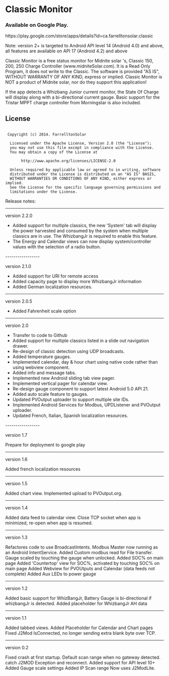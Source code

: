 
<h1>Classic Monitor</h1>

<h3>Available on Google Play.</h3>

<p>
https://play.google.com/store/apps/details?id=ca.farrelltonsolar.classic
</p>

<p>Note: version 2+ is targeted to Android API level 14 (Android 4.0) and above, all features are available on API 17 (Android 4.2) and above</p>


<p>
Classic Monitor is a free status monitor for Midnite solar 's, Classic 150, 200, 250 Charge Controller (www.midniteSolar.com). It is a Read Only Program, it does not write to the Classic.
The software is provided "AS IS", WITHOUT WARRANTY OF ANY KIND, express or implied.
Classic Monitor is NOT a product of Midnite solar, nor do they support this application!
</p>
<p>
If the app detects a Whizbang Junior current monitor, the State Of Charge will display along with a bi-directional current gauge.
Basic support for the Tristar MPPT charge controller from Morningstar is also included.

</p>


## License
```

 Copyright (c) 2014. FarrelltonSolar

  Licensed under the Apache License, Version 2.0 (the "License");
  you may not use this file except in compliance with the License.
  You may obtain a copy of the License at

       http://www.apache.org/licenses/LICENSE-2.0

  Unless required by applicable law or agreed to in writing, software
  distributed under the License is distributed on an "AS IS" BASIS,
  WITHOUT WARRANTIES OR CONDITIONS OF ANY KIND, either express or implied.
  See the License for the specific language governing permissions and
  limitations under the License.

```


Release notes:

-----------------

version 2.2.0
<ul>
<li>Added support for multiple classics, the new 'System' tab will display the power harvested and consumed by the system when multiple classics are in use. The WhizbangJr is required to enable this feature.</li>
<li>The Energy and Calendar views can now display system/controller values with the selection of a radio button.</li>
</ul>
-----------------

version 2.1.0

<ul>
<li>Added support for URI for remote access</li>
<li>Added capacity page to display more WhizbangJr information</li>
<li>Added German localization resources.</li>
</ul>

-----------------

version 2.0.5

<ul>
<li>Added Fahrenheit scale option</li>
</ul>

-----------------

version 2.0

<ul>
<li>Transfer to code to Github</li>
<li>Added support for multiple classics listed in a slide out navigation drawer.</li>
<li>Re-design of classic detection using UDP broadcasts.</li>
<li>Added temperature gauges.</li>
<li>Implemented calendar, day & hour chart using native code rather than using webview component.</li>
<li>Added info and message tabs.</li>
<li>Implemented new Android sliding tab view pager.</li>
<li>Implemented vertical pager for calendar view.</li>
<li>Re-design gauge component to support latest Android 5.0 API 21.</li>
<li>Added auto scale feature to gauges.</li>
<li>Updated PVOutput uploader to support multiple site IDs.</li>
<li>Implemented Android Services for Modbus, UPDListener and PVOutput uploader.</li>
<li>Updated French, Italian, Spanish localization resources.</li>
</ul>
-----------------

version 1.7

Prepare for deployment to google play


-----------------

version 1.6

Added french localization resources

-----------------

version 1.5

Added chart view.
Implemented upload to PVOutput.org.

-----------------

version 1.4

Added data feed to calendar view.
Close TCP socket when app is minimized, re-open when app is resumed.

-----------------

version 1.3

Refactores code to use BroadcastIntents.
Modbus Master now running as an Android IntentService.
Added Custom modbus read for File transfer.
Gauge scaled by touching the gauge when unlocked.
Added SOC% on main page
Added 'Countertop' view for SOC%, activated by touching SOC% on main page
Added Webview for PVOUtputs and Calendar (data feeds not complete)
Added Aux LEDs to power gauge

-----------------

version 1.2

Added basic support for WhizBangJr, Battery Gauge is bi-directional if whizbangJr is detected.
Added placeholder for WhizbangJr AH data

-----------------

version 1.1

Added tabbed views.
Added Placeholder for Calendar and Chart pages
Fixed J2Mod IsConnected, no longer sending extra blank byte over TCP.

-----------------

version 0.2

Fixed crash at first startup.
Default scan range when no gateway detected.
catch J2MOD Exception and reconnect.
Added support for API level 10+
Added Gauge scale settings 
Added IP Scan range
Now uses J2ModLite.
